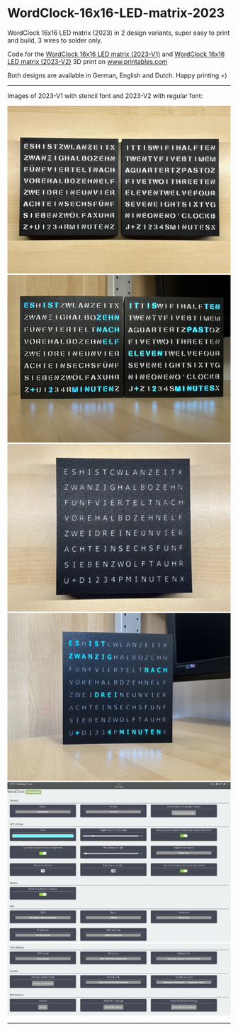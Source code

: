 # WordClock-16x16-LED-matrix-2023

WordClock 16x16 LED matrix (2023) in 2 design variants, super easy to print and build, 3 wires to solder only.

Code for the <a href="https://www.printables.com/de/model/350568-wordclock-16x16-led-matrix-2023-v1">WordClock 16x16 LED matrix (2023-V1)</a> and <a href="https://www.printables.com/de/model/361861-wordclock-16x16-led-matrix-2023-v2">WordClock 16x16 LED matrix (2023-V2)</a> 3D print on <a href="https://www.printables.com">www.printables.com</a>

Both designs are available in German, English and Dutch. Happy printing =)

<hr>

Images of 2023-V1 with stencil font and 2023-V2 with regular font:

<img src="./Images/IMG_0691.jpg">

<img src="./Images/A0B50A9B-8A43-4066-939B-C25B38242FDF.jpeg">

<img src="./Images/IMG_0780.jpg">

<img src="./Images/IMG_0782.jpg">

<img src="./Images/04F3C646-BF92-463D-916B-8CA1D0746592.jpeg">

<img src="./Images/A12FEE7D-2579-4C27-B388-DBDE1936FC87.jpeg">

<hr>
